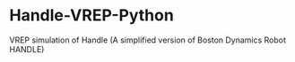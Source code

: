 # Handle-VREP-Python
VREP simulation of Handle (A simplified version of Boston Dynamics Robot HANDLE)

[](https://youtu.be/fmG_L_tRgvw)

